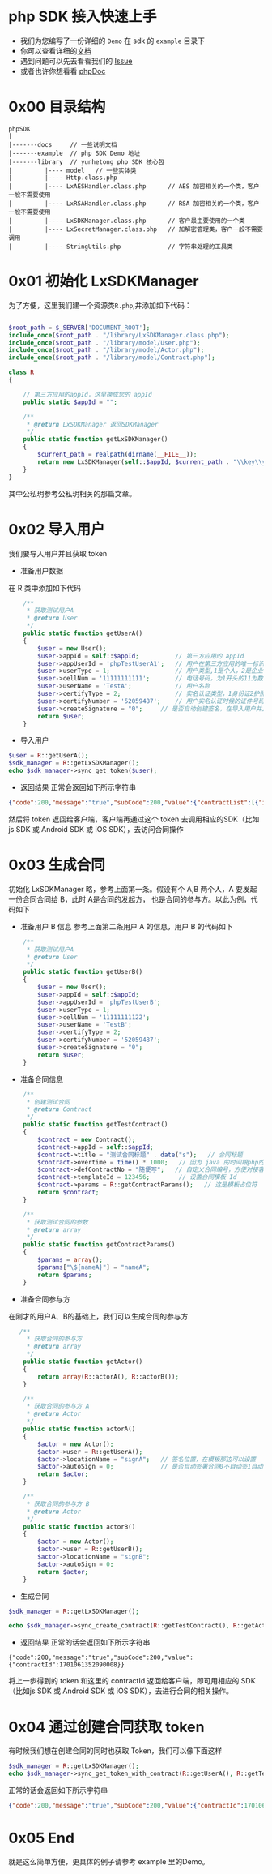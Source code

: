 # php SDK 接入快速上手

- 我们为您编写了一份详细的 ```Demo``` 在 sdk 的 ```example``` 目录下
- 你可以查看详细的[文档](https://github.com/lvxunDev/yunhetong-php-sdk/wiki)
- 遇到问题可以先去看看我们的 [Issue](https://github.com/lvxunDev/yunhetong-php-sdk/issues)
- 或者也许你想看看 [phpDoc](https://lvxundev.github.io/yunhetong-php-sdk/phpDoc.html)

# 0x00 目录结构

```
phpSDK
|
|-------docs     // 一些说明文档
|-------example  // php SDK Demo 地址
|-------library  // yunhetong php SDK 核心包
|         |---- model   // 一些实体类
|         |---- Http.class.php
|         |---- LxAESHandler.class.php      // AES 加密相关的一个类，客户一般不需要使用
|         |---- LxRSAHandler.class.php      // RSA 加密相关的一个类，客户一般不需要使用
|         |---- LxSDKManager.class.php      // 客户最主要使用的一个类
|         |---- LxSecretManager.class.php   // 加解密管理类，客户一般不需要调用
|         |---- StringUtils.php             // 字符串处理的工具类
```

# 0x01 初始化 LxSDKManager

为了方便，这里我们建一个资源类```R.php```,并添加如下代码：

```php

$root_path = $_SERVER['DOCUMENT_ROOT'];
include_once($root_path . "/library/LxSDKManager.class.php");
include_once($root_path . "/library/model/User.php");
include_once($root_path . "/library/model/Actor.php");
include_once($root_path . "/library/model/Contract.php");

class R
{

    // 第三方应用的appId，这里换成您的 appId
    public static $appId = "";

    /**
     * @return LxSDKManager 返回SDKManager
     */
    public static function getLxSDKManager()
    {
        $current_path = realpath(dirname(__FILE__));
        return new LxSDKManager(self::$appId, $current_path . "\\key\\yhtSK.pem", $current_path . "\\key\\rsa_private_key_pkcs8.pem");
    }
}
```
其中公私玥参考公私玥相关的那篇文章。


# 0x02 导入用户
我们要导入用户并且获取 token
- 准备用户数据

在 R 类中添加如下代码

```php
    /**
     * 获取测试用户A
     * @return User
     */
    public static function getUserA()
    {
        $user = new User();
        $user->appId = self::$appId;          // 第三方应用的 appId
        $user->appUserId = 'phpTestUserA1';   // 用户在第三方应用的唯一标识
        $user->userType = 1;                  // 用户类型,1是个人，2是企业
        $user->cellNum = '11111111111';       // 电话号码，为1开头的11为数字
        $user->userName = 'TestA';            // 用户名称
        $user->certifyType = 2;               // 实名认证类型，1身份证2护照3军官证4营业执照5组织机构代码证
        $user->certifyNumber = '52059487';    // 用户实名认证时候的证件号码，可以是对应的身份证、营业执照、组织机构代码证或者其他证件号码，原则上不能大于 30 个字符
        $user->createSignature = "0";     // 是否自动创建签名，在导入用户并且当值为 1 时，会为导入的用户自动创建签名，0的话就不会，这个值只在用户第一次导入时有效
        return $user;
    }
```

- 导入用户

```php
$user = R::getUserA();
$sdk_manager = R::getLxSDKManager();
echo $sdk_manager->sync_get_token($user);
```

- 返回结果
正常会返回如下所示字符串

```json
{"code":200,"message":"true","subCode":200,"value":{"contractList":[{"id":1701061349385004,"status":"签署中","title":"测试合同标题40"},{"id":1701031046255028,"status":"签署中","title":"测试合同标题25"}],"token":"TGT-31356-4FZDJcQR3yK4IiaWIafnxQY0QAIoAI0SP6jja0VFY65PJ1S2W4-cas01.example.org"}}
```

然后将 token 返回给客户端，客户端再通过这个 token 去调用相应的SDK（比如js SDK 或 Android SDK 或 iOS SDK），去访问合同操作

# 0x03 生成合同
初始化 LxSDKManager 略，参考上面第一条。假设有个 A,B 两个人，A 要发起一份合同合同给 B，此时 A是合同的发起方， 也是合同的参与方。以此为例，代码如下
- 准备用户 B 信息
参考上面第二条用户 A 的信息，用户 B 的代码如下

```php
    /**
     * 获取测试用户A
     * @return User
     */
    public static function getUserB()
    {
        $user = new User();
        $user->appId = self::$appId;
        $user->appUserId = 'phpTestUserB';
        $user->userType = 1;
        $user->cellNum = '11111111122';
        $user->userName = 'TestB';
        $user->certifyType = 2;
        $user->certifyNumber = '52059487';
        $user->createSignature = "0";
        return $user;
    }
```

- 准备合同信息

```php
    /**
     * 创建测试合同
     * @return Contract
     */
    public static function getTestContract()
    {
        $contract = new Contract();
        $contract->appId = self::$appId;
        $contract->title = "测试合同标题" . date("s");   // 合同标题
        $contract->overtime = time() * 1000;   // 因为 java 的时间跟php的时间不大一样，所以这里 *1000
        $contract->defContractNo = "随便写";   // 自定义合同编号，方便对接客户对合同进行管理，可以随便写
        $contract->templateId = 123456;        // 设置合同模板 Id
        $contract->params = R::getContractParams();   // 这是模板占位符
        return $contract;
    }

    /**
     * 获取测试合同的参数
     * @return array
     */
    public static function getContractParams()
    {
        $params = array();
        $params["\${nameA}"] = "nameA";
        return $params;
    }
```
- 准备合同参与方

在刚才的用户A、B的基础上，我们可以生成合同的参与方

```php
   /**
     * 获取合同的参与方
     * @return array
     */
    public static function getActor()
    {
        return array(R::actorA(), R::actorB());
    }

    /**
     * 获取合同的参与方 A
     * @return Actor
     */
    public static function actorA()
    {
        $actor = new Actor();
        $actor->user = R::getUserA();
        $actor->locationName = "signA";   // 签名位置，在模板那边可以设置
        $actor->autoSign = 0;             // 是否自动签署合同0不自动签1自动签署
        return $actor;
    }

    /**
     * 获取合同的参与方 B
     * @return Actor
     */
    public static function actorB()
    {
        $actor = new Actor();
        $actor->user = R::getUserB();
        $actor->locationName = "signB";
        $actor->autoSign = 0;
        return $actor;
    }
```

- 生成合同

```php
$sdk_manager = R::getLxSDKManager();

echo $sdk_manager->sync_create_contract(R::getTestContract(), R::getActor());
```

- 返回结果
正常的话会返回如下所示字符串

```
{"code":200,"message":"true","subCode":200,"value":{"contractId":1701061352090008}}
```
将上一步得到的 token 和这里的 contractId 返回给客户端，即可用相应的 SDK（比如js SDK 或 Android SDK 或 iOS SDK），去进行合同的相关操作。

# 0x04 通过创建合同获取 token
有时候我们想在创建合同的同时也获取 Token，我们可以像下面这样
```php
$sdk_manager = R::getLxSDKManager();
echo $sdk_manager->sync_get_token_with_contract(R::getUserA(), R::getTestContract(), R::getActor());
```

正常的话会返回如下所示字符串
```json
{"code":200,"message":"true","subCode":200,"value":{"contractId":1701061349385004,"token":"TGT-31353-vpnotTbYFJ5wXoTUDzjSD9eVqZfzx9RZIsUhqGcEL5kjRcS6V6-cas01.example.org"}}

```


# 0x05 End
就是这么简单方便，更具体的例子请参考 example 里的Demo。







